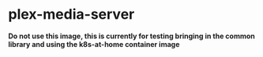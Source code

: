 # plex-media-server

**Do not use this image, this is currently for testing bringing in the common library and using the k8s-at-home container image**
